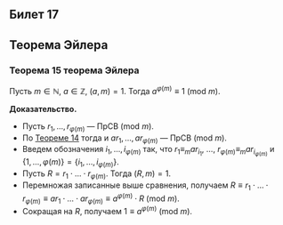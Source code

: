## Билет 17

## Теорема Эйлера

### Теорема 15 теорема Эйлера

Пусть $m \in \mathbb{N}$, $a \in \mathbb{Z}$, $(a,m) = 1$. Тогда $a^{\varphi(m)} \equiv 1 \ (\text{mod} \ m)$.

**Доказательство.**

- Пусть $r_1, \ldots, r_{\varphi(m)}$ — ПрСВ (mod $m$).
- По [Теореме 14](#теорема-14) тогда и $ar_1, \ldots, ar_{\varphi(m)}$ — ПрСВ (mod $m$).
- Введем обозначения $i_1, \ldots, i_{\varphi(m)}$ так, что $r_1 \equiv_m ar_{i_1}$, $\ldots$, $r_{\varphi(m)} \equiv_m ar_{i_{\varphi(m)}}$ и $\{1, \ldots, \varphi(m)\} = \{i_1, \ldots, i_{\varphi(m)}\}$.
- Пусть $R = r_1 \cdot \ldots \cdot r_{\varphi(m)}$. Тогда $(R,m) = 1$.
- Перемножая записанные выше сравнения, получаем $R \equiv r_1 \cdot \ldots \cdot r_{\varphi(m)} \equiv ar_1 \cdot \ldots \cdot ar_{\varphi(m)} \equiv a^{\varphi(m)} \cdot R \ (\text{mod} \ m)$.
- Сокращая на $R$, получаем $1 \equiv a^{\varphi(m)} \ (\text{mod} \ m)$.